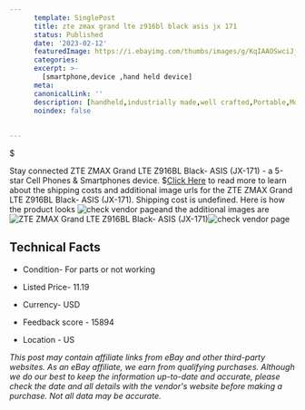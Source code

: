 ```yaml
---
      template: SinglePost
      title: zte zmax grand lte z916bl black asis jx 171 
      status: Published
      date: '2023-02-12'
      featuredImage: https://i.ebayimg.com/thumbs/images/g/KqIAAOSwciJjk6i2/s-l225.jpg
      categories: 
      excerpt: >-
        [smartphone,device ,hand held device]
      meta:
      canonicalLink: ''
      description: [handheld,industrially made,well crafted,Portable,Mobile,Compact,Convenient,Lightweight,Maneuverable,Man-portable,Miniature,Carriable,Hand-held,Light,Holdable,Transportable,Mobile device,Pocket-sized,On-the-go,Wireless,Cordless,Compact size,Convenient size, smartphone,device ,hand held device]
      noindex: false
      
        
---
```

$

Stay connected ZTE ZMAX Grand LTE Z916BL Black- ASIS (JX-171) - a 5-star Cell Phones & Smartphones device.
$[Click Here](https://www.ebay.com/itm/134359112715?hash=item1f486d5c0b%3Ag%3AKqIAAOSwciJjk6i2&mkevt=1&mkcid=1&mkrid=711-53200-19255-0&campid=%253CePNCampaignId%253E&customid=%253CreferenceId%253E&toolid=10049) to read more to learn about the shipping costs and additional image urls for the ZTE ZMAX Grand LTE Z916BL Black- ASIS (JX-171). Shipping cost is undefined. Here is how the product looks ![check vendor page](https://i.ebayimg.com/thumbs/images/g/KqIAAOSwciJjk6i2/s-l225.jpg)and the additional images are![ZTE ZMAX Grand LTE Z916BL Black- ASIS (JX-171)](https://i.ebayimg.com/images/g/KqIAAOSwciJjk6i2/s-l1600.jpg)![check vendor page](https://origin-galleryplus.ebayimg.com/ws/web/134359112715_2_0_1/225x225.jpg,https://origin-galleryplus.ebayimg.com/ws/web/134359112715_3_0_1/225x225.jpg,https://origin-galleryplus.ebayimg.com/ws/web/134359112715_4_0_1/225x225.jpg)



 ## Technical Facts 



     
      

 - Condition- For parts or not working 


      

 - Listed Price- 11.19 


      

 - Currency- USD 


      

 - Feedback score - 15894 


      

 - Location - US 


      
      

 *_This post may contain affiliate links from eBay and other third-party websites. As an eBay affiliate, we earn from qualifying purchases. Although we do our best to keep the information up-to-date and accurate, please check the date and all details with the vendor's website before making a purchase. Not all data may be accurate._*






